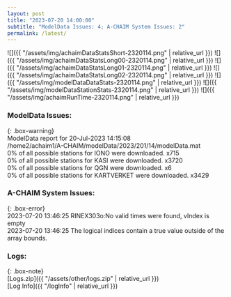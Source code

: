 ```yaml
---
layout: post
title: "2023-07-20 14:00:00"
subtitle: "ModelData Issues: 4; A-CHAIM System Issues: 2"
permalink: /latest/
---
```


![]({{ "/assets/img/achaimDataStatsShort-2320114.png" | relative_url }})
![]({{ "/assets/img/achaimDataStatsLong00-2320114.png" | relative_url }})
![]({{ "/assets/img/achaimDataStatsLong01-2320114.png" | relative_url }})
![]({{ "/assets/img/achaimDataStatsLong02-2320114.png" | relative_url }})
![]({{ "/assets/img/modelDataDataStats-2320114.png" | relative_url }})
![]({{ "/assets/img/modelDataStationStats-2320114.png" | relative_url }})
![]({{ "/assets/img/achaimRunTime-2320114.png" | relative_url }})


### ModelData Issues:  
  
{: .box-warning}  
 ModelData report for 20-Jul-2023 14:15:08   
 /home2/achaim1/A-CHAIM/modelData/2023/201/14/modelData.mat   
 0% of all possible stations for IONO were downloaded. x715   
 0% of all possible stations for KASI were downloaded. x3720   
 0% of all possible stations for QGN were downloaded. x6   
 0% of all possible stations for KARTVERKET were downloaded. x3429   
  
### A-CHAIM System Issues:  
  
{: .box-error}  
2023-07-20 13:46:25 RINEX303o:No valid times were found, vIndex is empty  
2023-07-20 13:46:25 The logical indices contain a true value outside of the array bounds.  

### Logs:  
  
{: .box-note}  
[Logs.zip]({{ "/assets/other/logs.zip" | relative_url }})  
[Log Info]({{ "/logInfo" | relative_url }})  
